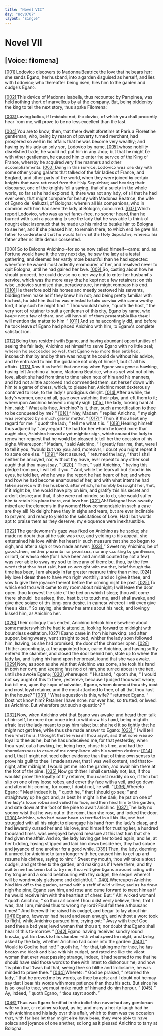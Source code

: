 ```yaml
---
title: "Novel VII"
day: "nov0707"
layout: "single"
---
```

<div id="nov0707" type="novella" who="filomena">
 <h1>
  Novel VII
 </h1>
 <p>
  <h2>
   [Voice: filomena]
  </h2>
 </p>
 <argument>
  <p>
   <a href="{{ site.baseurl }}itDecameron/nov0707#p07070001">
    [001]
   </a>
   Lodovico discovers to Madonna
Beatrice the love that he bears her: she sends Egano, her husband, into a garden disguised
as herself, and lies with Lodovico;
who thereafter, being risen, hies him to the garden and cudgels
Egano.
  </p>
 </argument>
 <div3 type="commentary" who="author">
  <p>
   <a href="{{ site.baseurl }}itDecameron/nov0707#p07070002">
    [002]
   </a>
   This
   device of Madonna
	Isabella, thus recounted by Pampinea, was held nothing short of marvellous by all the
	company. But, being bidden by the king to tell the next story, thus spake Filomena:
  </p>
 </div3>
 <div3 type="commentary" who="filomena">
  <p>
   <a href="{{ site.baseurl }}itDecameron/nov0707#p07070003">
    [003]
   </a>
   Loving ladies, if I mistake not, the device, of which you shall presently hear
	from me, will prove to be no less excellent than the last.
  </p>
 </div3>
 <p>
  <a href="{{ site.baseurl }}itDecameron/nov0707#p07070004">
   [004]
  </a>
  You are to know, then,
that there dwelt aforetime at Paris a Florentine gentleman, who, being by reason of
poverty turned merchant, had prospered so well in his affairs that he was become very
wealthy; and having by his lady an only son, Lodovico by name,
  <a href="{{ site.baseurl }}itDecameron/nov0707#p07070005">
   [005]
  </a>
  whose nobility
disrelished trade, he would not put him in any shop;
but that he might be with other gentlemen, he caused him to enter the service of the King
of France, whereby he acquired very fine manners and other
accomplishments.
  <a href="{{ site.baseurl }}itDecameron/nov0707#p07070006">
   [006]
  </a>
  Being in this service, Lodovico was one day with some other
young gallants that talked of the fair ladies of France, and England, and other parts of
the world, when they were joined by certain knights that were returned from the Holy
Sepulchre; and hearing their discourse, one of the knights fell a saying, that of a surety
in the whole world, so far as he had explored it, there was not any lady, of all that he
had ever seen, that might compare for beauty with Madonna Beatrice, the wife of Egano de'
Galluzzi, of Bologna: wherein all his companions, who
  in common with him had seen the lady at Bologna, concurred.
  <a href="{{ site.baseurl }}itDecameron/nov0707#p07070007">
   [007]
  </a>
  Which report Lodovico, who was as yet fancy-free, no sooner heard, than he
burned with such a yearning to see the lady that he was able to think of nought else:
insomuch that he made up his mind to betake him to Bologna to see her, and if she pleased
him, to remain there; to which end he gave his father to understand that he would fain
visit the Holy Sepulchre, whereto his father after no little demur consented.
 </p>
 <p>
  <a href="{{ site.baseurl }}itDecameron/nov0707#p07070008">
   [008]
  </a>
  So to
Bologna Anichino--for so he now called himself--came; and, as Fortune would have it, the
very next day, he saw the lady at a festal gathering, and deemed her vastly more beautiful
than he had expected: wherefore he waxed most ardently enamoured of her, and resolved
never to quit Bologna, until he had gained her love.
  <a href="{{ site.baseurl }}itDecameron/nov0707#p07070009">
   [009]
  </a>
  So, casting about how he
should proceed, he could devise no other way but to enter her husband's service, which was
the more easy that he kept not a few retainers: on this wise Lodovico surmised that,
peradventure, he might compass his end.
  <a href="{{ site.baseurl }}itDecameron/nov0707#p07070010">
   [010]
  </a>
  He therefore sold his horses and meetly
bestowed his servants, bidding them make as if they
knew him not; and being pretty familiar with his host, he told him that he was minded to
take service with some worthy lord, it any such he might find.
  <q direct="unspecified">
   Thou wouldst make,
  </q>
  quoth the host,
  <q direct="unspecified">
   the very sort of retainer to suit a gentleman of this city, Egano by
name, who keeps not a few of them, and will have all of them presentable like thee: I will
mention the matter to him.
  </q>
  <a href="{{ site.baseurl }}itDecameron/nov0707#p07070011">
   [011]
  </a>
  And so he accordingly did, and before he took
leave of Egano had placed Anichino with him, to Egano's complete satisfact ion.
 </p>
 <p>
  <a href="{{ site.baseurl }}itDecameron/nov0707#p07070012">
   [012]
  </a>
  Being thus resident with Egano, and having abundant opportunities of seeing the fair
lady, Anichino set himself to serve Egano with no little zeal; wherein he succeeded so
well, that Egano was
more than satisfied, insomuch that by and by there was nought he could do without his
advice, and he entrusted to him the guidance not only of himself, but of all his
affairs.
  <a href="{{ site.baseurl }}itDecameron/nov0707#p07070013">
   [013]
  </a>
  Now it so befell that one day when Egano was gone a hawking, having
left Anichino at home, Madonna Beatrice, who as yet wist not of his love, albeit she had
from time to time taken note of him and his manners, and had not a little approved and
commended them, sat herself down with him to a game of chess, which, to please her,
Anichino most dexterously contrived to lose, to the lady's prodigious delight.
  <a href="{{ site.baseurl }}itDecameron/nov0707#p07070014">
   [014]
  </a>
  After a while, the
  lady's women, one and all, gave over watching
their play, and left them to it; whereupon Anichino heaved a mighty sigh.
  <a href="{{ site.baseurl }}itDecameron/nov0707#p07070015">
   [015]
  </a>
  The
lady, looking hard at him, said:
  <q direct="unspecified">
   What ails thee, Anichino? Is it, then, such a
mortification to thee to be conquered by me?
  </q>
  <a href="{{ site.baseurl }}itDecameron/nov0707#p07070016">
   [016]
  </a>
  <q direct="unspecified">
   Nay, Madam,
  </q>
  replied
Anichino,
  <q direct="unspecified">
   my sigh was prompted by a much graver matter.
  </q>
  <a href="{{ site.baseurl }}itDecameron/nov0707#p07070017">
   [017]
  </a>
  <q direct="unspecified">
   Then, if thou
hast any regard for me,
  </q>
  quoth the lady,
  <q direct="unspecified">
   tell me what it is.
  </q>
  <a href="{{ site.baseurl }}itDecameron/nov0707#p07070018">
   [018]
  </a>
  Hearing
himself thus adjured by
  <q direct="unspecified">
   any regard
  </q>
  he had for her whom he loved more than aught
else, Anichino heaved a yet mightier sigh, which caused the lady to renew her
request that he would be pleased to tell her the occasion of his sighs.
Whereupon:
  <q direct="unspecified">
   Madam,
  </q>
  said Anichino,
  <q direct="unspecified">
   I greatly fear me, that, were I to tell it you,
'twould but vex you; and, moreover, I doubt you might repeat it to some one else.
  </q>
  <a href="{{ site.baseurl }}itDecameron/nov0707#p07070019">
   [019]
  </a>
  <q direct="unspecified">
   Rest assured,
  </q>
  returned the lady,
  <q direct="unspecified">
   that I shall neither be annoyed,
nor, without thy leave, ever repeat to any other soul aught that thou mayst say.
  </q>
  <a href="{{ site.baseurl }}itDecameron/nov0707#p07070020">
   [020]
  </a>
  <q direct="unspecified">
   Then,
  </q>
  said Anichino,
  <q direct="unspecified">
   having this pledge from you, I will tell it
you.
  </q>
  And, while the tears all but stood in his eyes, he told her, who he was, the
report he had heard of her, and where and how he had become enamoured of her, and with
what intent he had taken service with her husband: after which, he humbly besought her,
that, if it might be, she would have pity on him, and gratify this his secret and ardent
desire; and that, if she were not minded so to do, she would suffer him to retain his
place there, and love her.
  <a href="{{ site.baseurl }}itDecameron/nov0707#p07070021">
   [021]
  </a>
  Ah! Bologna! how sweetly mixed are the elements in
thy women! How commendable in such a case are they all! No delight have they in sighs and
tears, but are ever inclinable to prayers, and ready to yield to the solicitations of
Love. Had I but words apt to praise them as they deserve, my eloquence were
inexhaustible.
 </p>
 <p>
  <a href="{{ site.baseurl }}itDecameron/nov0707#p07070022">
   [022]
  </a>
  The gentlewoman's gaze was fixed on Anichino as he spoke; she made
no doubt that all he said was true, and yielding to his appeal, she entertained his love
within her heart in such measure that she too began to sigh, and after a sigh or two made
answer:
  <a href="{{ site.baseurl }}itDecameron/nov0707#p07070023">
   [023]
  </a>
  <q direct="unspecified">
   Sweet my Anichino, be of good cheer; neither presents nor
promises, nor any courting by gentleman, or lord, or whoso else (for I have been and am
still courted by not a few) was ever able to sway my soul to love any of them: but thou,
by the few words that thou hast said, hast so wrought with me that, brief though the time
has been, I am already in far greater measure thine than mine.
   <a href="{{ site.baseurl }}itDecameron/nov0707#p07070024">
    [024]
   </a>
   My love
   I deem thee to have won right worthily; and so I give it thee, and vow to give
thee joyance thereof before the coming night be past.
   <a href="{{ site.baseurl }}itDecameron/nov0707#p07070025">
    [025]
   </a>
   To which end thou wilt
come to my room about midnight; I will leave the door open; thou knowest the side of the
bed on which I sleep; thou wilt come there; should I be asleep, thou hast but to touch me,
and I shall awake, and give thee solace of thy long-pent desire. In earnest whereof I will
even give thee a kiss.
  </q>
  So saying, she threw her arms about his neck, and lovingly
kissed him, as Anichino her.
 </p>
 <p>
  <a href="{{ site.baseurl }}itDecameron/nov0707#p07070026">
   [026]
  </a>
  Their colloquy thus ended, Anichino betook him
elsewhere about some matters which he had to attend to, looking forward to midnight with
boundless exultation.
  <a href="{{ site.baseurl }}itDecameron/nov0707#p07070027">
   [027]
  </a>
  Egano came in from his hawking; and after supper, being
weary, went straight to bed, whither the lady soon followed him, leaving, as she had
promised, the door of the
chamber open.
  <a href="{{ site.baseurl }}itDecameron/nov0707#p07070028">
   [028]
  </a>
  Thither accordingly, at the appointed hour, came Anichino, and
having softly entered the chamber, and closed the door behind him, stole up to where the
lady lay, and laying his hand upon her breast, found that she was awake.
  <a href="{{ site.baseurl }}itDecameron/nov0707#p07070029">
   [029]
  </a>
  Now,
as soon as she wist that Anichino was come, she took his hand in both her own; and keeping
fast hold of him, she turned about in the bed, until she awoke Egano;
  <a href="{{ site.baseurl }}itDecameron/nov0707#p07070030">
   [030]
  </a>
  whereupon:
  <q direct="unspecified">
   Husband,
  </q>
  quoth she,
  <q direct="unspecified">
   I would not say aught of this to thee,
yestereve, because I judged thou wast weary; but tell me, upon thy hope of salvation,
Egano, whom deemest thou thy best and most loyal retainer, and the most attached to
thee, of all that thou hast in the house?
  </q>
  <a href="{{ site.baseurl }}itDecameron/nov0707#p07070031">
   [031]
  </a>
  <q direct="unspecified">
   What a question is this,
wife?
  </q>
  returned Egano.
  <q direct="unspecified">
   Dost not know him? Retainer I have none, nor ever had, so
trusted, or loved, as Anichino. But wherefore put such a question?
  </q>
 </p>
 <p>
  <a href="{{ site.baseurl }}itDecameron/nov0707#p07070032">
   [032]
  </a>
  Now, when
Anichino wist that Egano was awake, and heard them talk of himself, he more than once
tried to withdraw his hand,
being mightily afraid lest the lady meant to play him false; but she held it so tightly
that he might not get free, while thus she made answer to Egano:
  <a href="{{ site.baseurl }}itDecameron/nov0707#p07070033">
   [033]
  </a>
  <q direct="unspecified">
   I will tell
thee what he is. I thought that he was all thou sayst, and that none was so loyal to thee
as he, but he has undeceived me, for that yesterday, when thou wast out a hawking, he,
being here, chose his time, and had the shamelessness to crave of me compliance with his
wanton desires:
   <a href="{{ site.baseurl }}itDecameron/nov0707#p07070034">
    [034]
   </a>
   and I, that I might not need other evidence than that of thine
own senses to prove his guilt to thee,
   I made answer, that I was well content,
and that to-night, after midnight, I would get me into the garden, and await him there at
the foot of the pine.
   <a href="{{ site.baseurl }}itDecameron/nov0707#p07070035">
    [035]
   </a>
   Now go thither I shall certainly not; but, if thou
wouldst prove the loyalty of thy retainer, thou canst readily do so, if thou but slip on
one of my loose robes, and cover thy face with a veil, and go down and attend his coming,
for come, I doubt not, he will.
  </q>
  <a href="{{ site.baseurl }}itDecameron/nov0707#p07070036">
   [036]
  </a>
  Whereto Egano:
  <q direct="unspecified">
   Meet indeed it is,
  </q>
  quoth he,
  <q direct="unspecified">
   that I should go see;
  </q>
  and straightway up he got, and, as best he might in
the dark, he put on one of the lady's loose robes and veiled his face, and then hied him
to the garden, and sate down at the foot of the pine to await Anichino.
  <a href="{{ site.baseurl }}itDecameron/nov0707#p07070037">
   [037]
  </a>
  The
lady no sooner wist that he was out of the room, than she rose, and locked the
door.
  <a href="{{ site.baseurl }}itDecameron/nov0707#p07070038">
   [038]
  </a>
  Anichino, who
had never been so terrified in all his life, and had struggled with all
his might to disengage his hand from the lady's clasp, and had inwardly cursed her and his
love, and himself for trusting her, a hundred thousand times, was overjoyed beyond measure
at this last turn that she had given the affair. And so, the lady having got her to bed
again, and he, at her bidding, having stripped and laid him down beside her, they had
solace and joyance of one another for a good while.
  <a href="{{ site.baseurl }}itDecameron/nov0707#p07070039">
   [039]
  </a>
  Then, the lady, deeming it
unmeet for Anichino to tarry longer with her, caused him to get up and resume his clothes,
saying to him:
  <q direct="unspecified">
   Sweet my mouth, thou wilt take a stout cudgel,
and get thee to the garden, and making as if I were there, and thy suit to me had been but
to try me, thou wilt give Egano a sound rating with thy tongue and a sound belabouring
with thy cudgel, the sequel whereof will be wondrously gladsome and delightful.
  </q>
  <a href="{{ site.baseurl }}itDecameron/nov0707#p07070040">
   [040]
  </a>
  Whereupon Anichino hied him off to the garden, armed with a staff of wild
willow; and as he drew nigh the pine, Egano saw him, and rose and came forward to meet him
as if he would receive him with the heartiest of cheer. But:
  <q direct="unspecified">
   Ah! wicked woman!
  </q>
  quoth Anichino;
  <q direct="unspecified">
   so thou art come! Thou didst verily believe, then, that I was, that I
am, minded thus to wrong my lord? Foul fall thee a
thousand times!
  </q>
  And therewith he raised his cudgel, and began to lay about
him.
  <a href="{{ site.baseurl }}itDecameron/nov0707#p07070041">
   [041]
  </a>
  Egano, however, had heard and seen enough, and without a word took to
flight, while Anichino pursued him, crying out:
  <q direct="unspecified">
   Away with thee!  God send thee a bad
year, lewd woman that thou art; nor doubt that Egano shall hear of this to-morrow.
  </q>
  <a href="{{ site.baseurl }}itDecameron/nov0707#p07070042">
   [042]
  </a>
  Egano, having received sundry round knocks, got him back to his
  chamber with what speed he might; and being asked by the lady, whether Anichino
had come into the garden:
  <a href="{{ site.baseurl }}itDecameron/nov0707#p07070043">
   [043]
  </a>
  <q direct="unspecified">
   Would to God he had not!
  </q>
  quoth he,
  <q direct="unspecified">
   for
that, taking me for thee, he has beaten me black and blue with his cudgel, and rated me
like the vilest woman that ever was: passing strange, indeed, it had seemed to me that he
should have said those words to thee with intent to dishonour me;
and now 'tis plain that 'twas but that, seeing thee so blithe and
frolicsome, he was minded to prove thee.
  </q>
  <a href="{{ site.baseurl }}itDecameron/nov0707#p07070044">
   [044]
  </a>
  Whereto:
  <q direct="unspecified">
   God be
praised,
  </q>
  returned the lady,
  <q direct="unspecified">
   that he proved me by words, as thee by
acts: and I doubt not he may say that I bear his words with more patience than thou his
acts. But since he is so loyal to thee, we must make much of him and do him honour.
  </q>
  <a href="{{ site.baseurl }}itDecameron/nov0707#p07070045">
   [045]
  </a>
  <q direct="unspecified">
   Ay, indeed,
  </q>
  quoth Egano,
  <q direct="unspecified">
   thou sayst sooth.
  </q>
 </p>
 <p>
  <a href="{{ site.baseurl }}itDecameron/nov0707#p07070046">
   [046]
  </a>
  Thus was Egano
fortified in the belief that never had any gentleman wife so true, or retainer so loyal,
as he; and many a hearty
laugh had he with Anichino and his lady over this affair, which to them was the occasion
that, with far less let than might else have been, they were able to have solace and
joyance of one another, so long as it pleased Anichino to tarry at Bologna.
 </p>
</div>